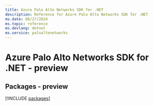 ```yaml
---
title: Azure Palo Alto Networks SDK for .NET
description: Reference for Azure Palo Alto Networks SDK for .NET
ms.date: 08/27/2024
ms.topic: reference
ms.devlang: dotnet
ms.service: paloaltonetworks
---
```

# Azure Palo Alto Networks SDK for .NET - preview
## Packages - preview
[!INCLUDE [packages](palo-alto-networks-index.md)]